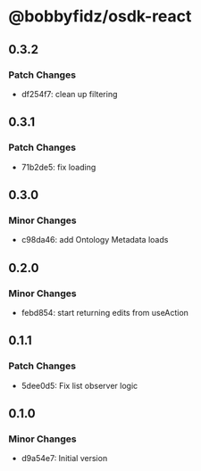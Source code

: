 # @bobbyfidz/osdk-react

## 0.3.2

### Patch Changes

- df254f7: clean up filtering

## 0.3.1

### Patch Changes

- 71b2de5: fix loading

## 0.3.0

### Minor Changes

- c98da46: add Ontology Metadata loads

## 0.2.0

### Minor Changes

- febd854: start returning edits from useAction

## 0.1.1

### Patch Changes

- 5dee0d5: Fix list observer logic

## 0.1.0

### Minor Changes

- d9a54e7: Initial version

